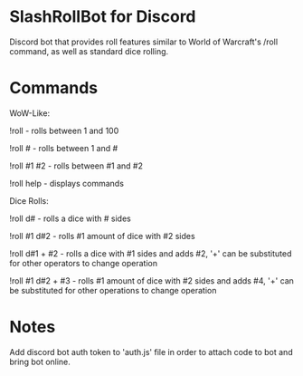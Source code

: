 # SlashRollBot for Discord
Discord bot that provides roll features similar to World of Warcraft's /roll command, as well as standard dice rolling.

# Commands
WoW-Like:

!roll - rolls between 1 and 100

!roll # - rolls between 1 and #

!roll #1 #2 - rolls between #1 and #2

!roll help - displays commands

Dice Rolls:

!roll d# - rolls a dice with # sides

!roll #1 d#2 - rolls #1 amount of dice with #2 sides

!roll d#1 + #2 - rolls a dice with #1 sides and adds #2, '+' can be substituted for other operators to change operation

!roll #1 d#2 + #3 - rolls #1 amount of dice with #2 sides and adds #4, '+' can be substituted for other operations to change operation

# Notes
Add discord bot auth token to 'auth.js' file in order to attach code to bot and bring bot online.
